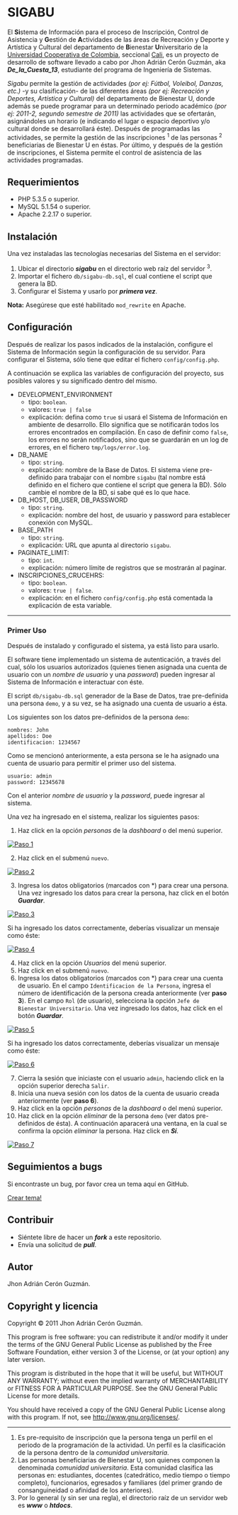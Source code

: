 # SIGABU

El **Si**stema de Informaci&oacute;n para el proceso de Inscripci&oacute;n, Control de Asistencia y **G**esti&oacute;n de **A**ctividades de las &aacute;reas 
de Recreaci&oacute;n y Deporte y Art&iacute;stica y Cultural del departamento de **B**ienestar **U**niversitario de la 
[Universidad Cooperativa de Colombia](http://ucc.edu.co/), seccional [Cali](http://ucc.edu.co/cali/Paginas/UniversidadCooperativadeColombia_Cali.aspx),
es un proyecto de desarrollo de software llevado a cabo por Jhon Adri&aacute;n Cer&oacute;n Guzm&aacute;n, aka ***De_la_Cuesta_13***, 
estudiante del programa de Ingenier&iacute;a de Sistemas.

*Sigabu* permite la gesti&oacute;n de actividades *(por ej: F&uacute;tbol, Voleibol, Danzas, etc.)* -y su clasificaci&oacute;n- de las diferentes &aacute;reas
*(por ej: Recreaci&oacute;n y Deportes, Art&iacute;stica y Cultural)* del departamento de Bienestar U, donde adem&aacute;s se puede programar para un determinado 
periodo acad&eacute;mico *(por ej: 2011-2, segundo semestre de 2011)* las actividades que se ofertar&aacute;n, asign&aacute;ndoles un horario 
(e indicando el lugar o espacio deportivo y/o cultural donde se desarrollar&aacute; &eacute;ste). Despu&eacute;s de programadas las actividades, se permite
la gesti&oacute;n de las inscripciones <sup>1</sup> de las personas <sup>2</sup> beneficiarias de Bienestar U en &eacute;stas. Por &uacute;ltimo, y 
despu&eacute;s de la gesti&oacute;n de inscripciones, el Sistema permite el control de asistencia de las actividades programadas. 

## Requerimientos

* PHP 5.3.5 o superior.
* MySQL 5.1.54 o superior.
* Apache 2.2.17 o superior.

## Instalaci&oacute;n

Una vez instaladas las tecnolog&iacute;as necesarias del Sistema en el servidor:

1. Ubicar el directorio ***sigabu*** en el directorio web ra&iacute;z del servidor <sup>3</sup>.
2. Importar el fichero `db/sigabu-db.sql`, el cual contiene el script que genera la BD. 
3. Configurar el Sistema y usarlo por ***primera vez***.

**Nota:** Aseg&uacute;rese que est&eacute; habilitado `mod_rewrite` en Apache. 

## Configuraci&oacute;n

Despu&eacute;s de realizar los pasos indicados de la instalaci&oacute;n, configure el Sistema de Informaci&oacute;n seg&uacute;n la configuraci&oacute;n 
de su servidor. Para configurar el Sistema, s&oacute;lo tiene que editar el fichero `config/config.php`.

A continuaci&oacute;n se explica las variables de configuraci&oacute;n del proyecto, sus posibles valores y su significado dentro del mismo.

* DEVELOPMENT\_ENVIRONMENT
	* tipo: `boolean`.
	* valores: `true | false`
	* explicaci&oacute;n: defina como `true` si usar&aacute; el Sistema de Informaci&oacute;n en ambiente de desarrollo. Ello significa que se 
	notificar&aacute;n todos los errores encontrados en compilaci&oacute;n. En caso de definir como `false`, los errores no ser&aacute;n notificados, 
	sino que se guardar&aacute;n en un log de errores, en el fichero `tmp/logs/error.log`.
* DB\_NAME
	* tipo: `string`.
	* explicaci&oacute;n: nombre de la Base de Datos. El sistema viene pre-definido para trabajar con el nombre `sigabu` 
	(tal nombre est&aacute; definido en el fichero que contiene el script que genera la BD). S&oacute;lo cambie el nombre de la BD, 
	si sabe qu&eacute; es lo que hace.
* DB\_HOST, DB\_USER, DB\_PASSWORD
	* tipo: `string`.
	* explicaci&oacute;n: nombre del host, de usuario y password para establecer conexi&oacute;n con MySQL.
* BASE\_PATH
	* tipo: `string`.
	* explicaci&oacute;n: URL que apunta al directorio `sigabu`.
* PAGINATE\_LIMIT:
	* tipo: `int`.
	* explicaci&oacute;n: n&uacute;mero l&iacute;mite de registros que se mostrar&aacute;n al paginar.
* INSCRIPCIONES\_CRUCEHRS:
	* tipo: `boolean`.
	* valores: `true | false`.
	* explicaci&oacute;n: en el fichero `config/config.php` est&aacute; comentada la explicaci&oacute;n de esta variable.

---

### Primer Uso

Despu&eacute;s de instalado y configurado el sistema, ya est&aacute; listo para usarlo.

El software tiene implementado un sistema de autenticaci&oacute;n, a trav&eacute;s del cual, s&oacute;lo los usuarios autorizados
(quienes tienen asignada una cuenta de usuario con un *nombre de usuario* y una *password*) pueden ingresar al Sistema de Informaci&oacute;n
e interactuar con &eacute;ste.

El script `db/sigabu-db.sql` generador de la Base de Datos, trae pre-definida una persona `demo`, y a su vez, se ha asignado una cuenta de usuario
a &eacute;sta.
 
Los siguientes son los datos pre-definidos de la persona `demo`:

	nombres: John
	apellidos: Doe
	identificacion: 1234567

Como se mencion&oacute; anteriormente, a esta persona se le ha asignado una cuenta de usuario para permitir el primer uso del sistema.

	usuario: admin
	password: 12345678

Con el anterior *nombre de usuario* y la *password*, puede ingresar al sistema.

Una vez ha ingresado en el sistema, realizar los siguientes pasos:

1. Haz click en la opci&oacute;n *personas* de la *dashboard* o del men&uacute; superior.

[![Paso 1](http://l4c.me/uploads/sigabu-primer-uso-paso-1-1316020602_full550.png)](http://l4c.me/fullsize/sigabu-primer-uso-paso-1-1316020602.png "Ver imagen")

2. Haz click en el submen&uacute; `nuevo`.

[![Paso 2](http://l4c.me/uploads/sigabu-primer-uso-paso-2-1316024886_full550.png)](http://l4c.me/fullsize/sigabu-primer-uso-paso-2-1316024886.png "Ver imagen")

3. Ingresa los datos obligatorios (marcados con *) para crear una persona. Una vez ingresado los datos para crear la persona, haz click en el bot&oacute;n ***Guardar***.

[![Paso 3](http://l4c.me/uploads/sigabu-primer-uso-paso-3-1316025326_full550.png)](http://l4c.me/fullsize/sigabu-primer-uso-paso-3-1316025326.png "Ver imagen")

Si ha ingresado los datos correctamente, deber&iacute;as visualizar un mensaje como &eacute;ste:

[![Paso 4](http://l4c.me/uploads/sigabu-primer-uso-paso-4-1316025723_full550.png)](http://l4c.me/fullsize/sigabu-primer-uso-paso-4-1316025723.png "Ver imagen")

4. Haz click en la opci&oacute;n *Usuarios* del men&uacute; superior.
5. Haz click en el submen&uacute; `nuevo`.
6. Ingresa los datos obligatorios (marcados con *) para crear una cuenta de usuario. En el campo `Identificacion de la Persona`, ingresa el n&uacute;mero de identificaci&oacute;n
de la persona creada anteriormente (ver **paso 3**). En el campo `Rol` (de usuario), selecciona la opci&oacute;n `Jefe de Bienestar Universitario`.
Una vez ingresado los datos, haz click en el bot&oacute;n ***Guardar***.

[![Paso 5](http://l4c.me/uploads/sigabu-primer-uso-paso-5-1316026509_full550.png)](http://l4c.me/fullsize/sigabu-primer-uso-paso-5-1316026509.png "Ver imagen")

Si ha ingresado los datos correctamente, deber&iacute;as visualizar un mensaje como &eacute;ste:

[![Paso 6](http://l4c.me/uploads/sigabu-primer-uso-paso-6-1316026842_full550.png)](http://l4c.me/fullsize/sigabu-primer-uso-paso-6-1316026842.png "Ver imagen")

7. Cierra la sesi&oacute;n que iniciaste con el usuario `admin`, haciendo click en la opci&oacute;n superior derecha `Salir`.
8. Inicia una nueva sesi&oacute;n con los datos de la cuenta de usuario creada anteriormente (ver **paso 6**).
9. Haz click en la opci&oacute;n *personas* de la *dashboard* o del men&uacute; superior.
10. Haz click en la opci&oacute;n *eliminar* de la persona `demo` (ver datos pre-definidos de &eacute;sta). A continuaci&oacute;n aparacer&aacute; una ventana, en la cual
se confirma la opci&oacute;n *eliminar* la persona. Haz click en ***S&iacute;***.

[![Paso 7](http://l4c.me/uploads/sigabu-primer-uso-paso-7-1316027806_full550.png)](http://l4c.me/fullsize/sigabu-primer-uso-paso-7-1316027806.png "Ver imagen")

## Seguimientos a bugs

Si encontraste un bug, por favor crea un tema aquí en GitHub.

[Crear tema!](https://github.com/delacuesta13/Sigabu/issues)

## Contribuir

* Si&eacute;ntete libre de hacer un ***fork*** a este repositorio.
* Envía una solicitud de ***pull***.

## Autor 

Jhon Adri&aacute;n Cer&oacute;n Guzm&aacute;n.

## Copyright y licencia

Copyright &copy; 2011 Jhon Adri&aacute;n Cer&oacute;n Guzm&aacute;n.

This program is free software: you can redistribute it and/or modify
it under the terms of the GNU General Public License as published by
the Free Software Foundation, either version 3 of the License, or
(at your option) any later version.

This program is distributed in the hope that it will be useful,
but WITHOUT ANY WARRANTY; without even the implied warranty of
MERCHANTABILITY or FITNESS FOR A PARTICULAR PURPOSE.  See the
GNU General Public License for more details.

You should have received a copy of the GNU General Public License
along with this program.  If not, see <http://www.gnu.org/licenses/>.

---
1. Es pre-requisito de inscripci&oacute;n que la persona tenga un perfil en el periodo de la programaci&oacute;n de la actividad. Un perfil es la 
clasificaci&oacute;n de la persona dentro de la *comunidad universitaria*.
2. Las personas beneficiarias de Bienestar U, son quienes componen la denominada *comunidad universitaria*. Esta comunidad clasifica las personas
en: estudiantes, docentes (catedr&aacute;tico, medio tiempo o tiempo completo), funcionarios, egresados y familiares (del primer grando de consanguineidad o
afinidad de los anteriores).
3. Por lo general (y sin ser una regla), el directorio ra&iacute;z de un servidor web es ***www*** o ***htdocs***.
